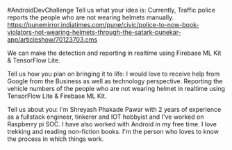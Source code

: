 #AndroidDevChallenge
Tell us what your idea is:
Currently, Traffic police reports the people who are not wearing helmets manually.
https://punemirror.indiatimes.com/pune/civic/police-to-now-book-violators-not-wearing-helmets-through-the-satark-punekar-app/articleshow/70123703.cms

We can make the detection and reporting in realtime using Firebase ML Kit & TensorFlow Lite.

Tell us how you plan on bringing it to life:
I would love to receive help from Google from the Business as well as technology perspective. 
Reporting the vehicle numbers of the people who are not wearing helmet in realtime using TensorFlow Lite & Firebase ML Kit.

Tell us about you:
I'm Shreyash Phakade Pawar with 2 years of experience as a fullstack engineer, tinkerer and IOT hobbyist and I've worked on Raspberry pi SOC. I have also worked with Android in my free time. I love trekking and reading non-fiction books. I'm the person who loves to know the process in which things work.
